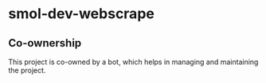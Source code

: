 # smol-dev-webscrape

## Co-ownership
This project is co-owned by a bot, which helps in managing and maintaining the project.